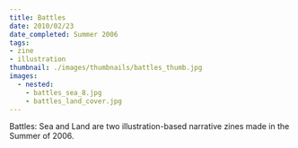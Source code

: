 ```yaml
---
title: Battles
date: 2010/02/23
date_completed: Summer 2006
tags:
- zine
- illustration
thumbnail: ./images/thumbnails/battles_thumb.jpg
images:
  - nested:
    - battles_sea_8.jpg
    - battles_land_cover.jpg
---
```


Battles: Sea and Land are two illustration-based narrative zines made in the Summer of 2006.
